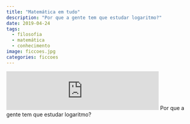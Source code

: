 ```yaml
---
title: "Matemática em tudo"
description: "Por que a gente tem que estudar logaritmo?"
date: 2019-04-24
tags: 
  - filosofia
  - matemática
  - conhecimento
image: ficcoes.jpg
categories: ficcoes
---
```


<iframe src="https://anchor.fm/podcastficcoes/embed/episodes/Matemtica-em-tudo-e3rc3i" height="102px" width="400px" frameborder="0" scrolling="no"></iframe>
Por que a gente tem que estudar logaritmo?
